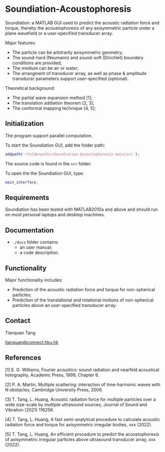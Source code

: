 # Soundiation-Acoustophoresis
Soundiation: a MATLAB GUI used to predict the acoustic radiation force and torque, thereby the acoustophoresis of any axisymmetric particle under a plane wavefield or a user-specified transducer array.

Major features:
- The particle can be arbitrarily axisymmetric geometry;
- The sound-hard (Neumann) and sound-soft (Dirichlet) boundary conditions are provided;
- The medium can be air or water;
- The arrangment of transducer array, as well as phase & amplitude transducer parameters support user-specified (optional).

Theoretical background:
- The partial wave expansion method [1];
- The translation addiation theorem [2, 3];
- The conformal mapping technique [4, 5];

## Initialization

The program support parallel computation.

To start the Soundiation GUI, add the folder path:

``` matlab
addpath('<folderpath>/Soundiation-Acoustophoresis-main/src');
```

The source code is found in the ```src``` folder.

To open the the Soundiation GUI, type:

``` matlab
main_interface;
```

## Requirements

Soundiation has been tested with MATLAB2010a and above and should run on most personal laptops and desktop machines.

## Documentation

- ```./docs``` folder contains:
  -  an user manual;
  -  a code description.


## Functionality

Major functionality includes:
- Prediction of the acoustic radiation force and torque for non-spherical particles;
- Prediction of the translational and rotational motions of non-spherical particles above an user-specified transducer array.


## Contact
Tianquan Tang

tianquan@connect.hku.hk

## References

[1] E. G. Williams, Fourier acoustics: sound radiation and nearfeld acoustical holography, Academic Press, 1999, Chapter 6.

[2] P. A. Martin, Multiple scattering: interaction of time-harmonic waves with N obstacles, Cambridge University Press, 2006.

[3] T. Tang, L. Huang, Acoustic radiation force for multiple particles over a wide size-scale by multiple ultrasound sources, Journal of Sound and Vibration (2021) 116256.

[4] T. Tang, L. Huang, A fast semi-analytical procedure to calculate acoustic radiation force and torque for axisymmetric irregular bodies, xxx (2022).

[5] T. Tang, L. Huang, An efficient procedure to predict the acoustophoresis of axisymmetric irregular particles above ultrasound transducer array, xxx (2022).
